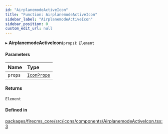```yaml
---
id: "AirplanemodeActiveIcon"
title: "Function: AirplanemodeActiveIcon"
sidebar_label: "AirplanemodeActiveIcon"
sidebar_position: 0
custom_edit_url: null
---
```


▸ **AirplanemodeActiveIcon**(`props`): `Element`

#### Parameters

| Name | Type |
| :------ | :------ |
| `props` | [`IconProps`](../types/IconProps.md) |

#### Returns

`Element`

#### Defined in

[packages/firecms_core/src/icons/components/AirplanemodeActiveIcon.tsx:3](https://github.com/FireCMSco/firecms/blob/d45f3739/packages/firecms_core/src/icons/components/AirplanemodeActiveIcon.tsx#L3)
